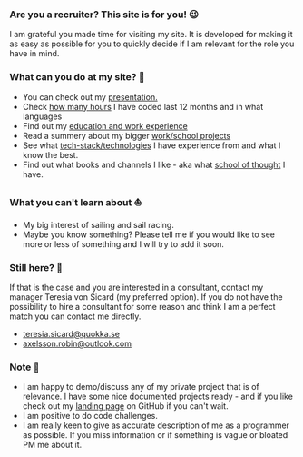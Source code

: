 ### Are you a recruiter? This site is for you! 😉

I am grateful you made time for visiting my site. It is developed for making it as easy as possible for you to quickly decide if I am relevant for the role you have in mind.

### What can you do at my site? 🤔

- You can check out my [presentation.](/)
- Check [how many hours](/stats) I have coded last 12 months and in what languages
- Find out my [education and work experience](/experience)
- Read a summery about my bigger [work/school projects](/projects)
- See what [tech-stack/technologies](/tech) I have experience from and what I know the best.
- Find out what books and channels I like - aka what [school of thought](/school-of-thought) I have.

### What you can't learn about ⛵

- My big interest of sailing and sail racing.
- Maybe you know something? Please tell me if you would like to see more or less of something and I will try to add it soon.

### Still here? 🤩

If that is the case and you are interested in a consultant, contact my manager Teresia von Sicard (my preferred option). If you do not have the possibility to hire a consultant for some reason and think I am a perfect match you can contact me directly.

- teresia.sicard@quokka.se
- axelsson.robin@outlook.com

### Note 📣

- I am happy to demo/discuss any of my private project that is of relevance. I have some nice documented projects ready - and if you like check out my [landing page](https://github.com/RobinAxelsson) on GitHub if you can't wait.
- I am positive to do code challenges.
- I am really keen to give as accurate description of me as a programmer as possible. If you miss information or if something is vague or bloated PM me about it.
